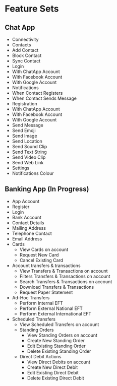 # Feature Sets

## Chat App

* Connectivity
* Contacts
 * Add Contact
 * Block Contact
 * Sync Contact
* Login
 * With ChatApp Account
 * With Facebook Account
 * With Google Account
* Notifications
 * When Contact Registers
 * When Contact Sends Message
* Registration
 * With ChatApp Account
 * With Facebook Account
 * With Google Account
* Send Message
 * Send Emoji
 * Send Image  
 * Send Location
 * Send Sound Clip
 * Send Text String
 * Send Video Clip
 * Send Web Link
* Settings
 * Notifications Colour

## Banking App (In Progress)

* App Account
 * Register
 * Login
* Bank Account
 * Contact Details
 * Mailing Address
 * Telephone Contact
 * Email Address
 * Cards
    * View Cards on account
    * Request New Card
    * Cancel Existing Card	
 * Account transfers & transactions
    * View Transfers & Transactions on account
    * Filters Transfers & Transactions on account
    * Search Transfers & Transactions on account
    * Download Transfers & Transactions
    * Request Paper Statement
 * Ad-Hoc Transfers
    * Perform Internal EFT
    * Perform External National EFT
    * Perform External International EFT
 * Scheduled Transfers
    * View Scheduled Transfers on account
    * Standing Orders
      * View Standing Orders on account
      * Create New Standing Order
      * Edit Existing Standing Order
      * Delete Existing Standing Order
    * Direct Debit Actions
      * View Direct Debits on account
      * Create New Direct Debit
      * Edit Existing Direct Debit
      * Delete Existing Direct Debit
